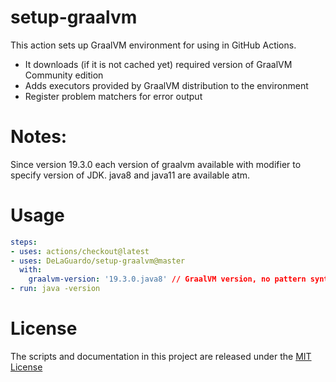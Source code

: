 # setup-graalvm

This action sets up GraalVM environment for using in GitHub Actions.

* It downloads (if it is not cached yet) required version of GraalVM Community edition
* Adds executors provided by GraalVM distribution to the environment
* Register problem matchers for error output

# Notes:

Since version 19.3.0 each version of graalvm available with modifier to specify version of JDK. java8 and java11 are available atm.

# Usage

```yaml
steps:
- uses: actions/checkout@latest
- uses: DeLaGuardo/setup-graalvm@master
  with:
    graalvm-version: '19.3.0.java8' // GraalVM version, no pattern syntax available atm.
- run: java -version
```

# License

The scripts and documentation in this project are released under the [MIT License](LICENSE)
